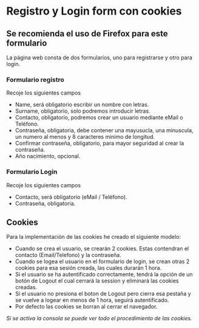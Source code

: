 # Registro y Login form con cookies

## Se recomienda el uso de Firefox para este formulario

La página web consta de dos formularios, uno para registrarse y otro para login.

### Formulario registro
Recoje los siguientes campos

  - Name, será obligatorio escribir un nombre con letras.
  - Surname, obligatorio, solo podremos introducir letras.
  - Contacto, obligatorio, podremos crear un usuario mediante eMail o Teléfono.
  - Contraseña, obligatoria, debe contener una mayusucla, una minuscula, un numero al menos y 8 caracteres minimo de longitud.
  - Confirmar contraseña, obligatorio, para mayor seguridad al crear la contraseña.
  - Año nacimiento, opcional.

### Formulario Login
Recoje los siguientes campos

  - Contacto, será obligatorio (eMail / Teléfono).
  - Contraseña, obligatoria.

## Cookies
Para la implementación de las cookies he creado el siguiente modelo:
  
  - Cuando se crea el usuario, se crearán 2 cookies. Estas contendran el contacto (Email/Telefono) y la contraseña.
  - Cuando se logea el usuario en el formulario de login, se crean otras 2 cookies para esa sesión creada, las cuales durarán 1 hora.
  - Si el usuario se ha autentificado correctamente, tendrá la opción de un botón de Logout el cual cerrará la session y eliminará las cookies creadas.
  - Si el usuario no presiona el boton de Logout pero cierra esa pestaña y se vuelve a logear en menos de 1 hora, seguirá autentificado.
  - Por defecto las cookies se borran al cerrar el navegador.


_Si se activa la consola se puede ver todo el procedimiento de las cookies._
